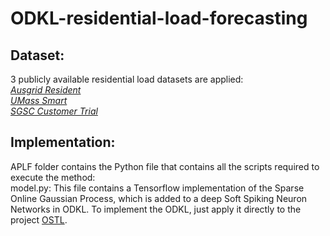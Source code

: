 # ODKL-residential-load-forecasting
## Dataset:

3 publicly available residential load datasets are applied:\
*[Ausgrid Resident](https://www.ausgrid.com.au/Industry/Our-Research/Data-to-share/Solar-home-electricity-data)*\
*[UMass Smart](https://traces.cs.umass.edu/index.php/Smart/Smart)*\
*[SGSC Customer Trial](https://data.gov.au/data/dataset/smart-grid-smart-city-customer-trial-data)*

## Implementation:

APLF folder contains the Python file that contains all the scripts required to execute the method:\
model.py: This file contains a Tensorflow implementation of the Sparse Online Gaussian Process, which is added to a deep Soft Spiking Neuron Networks in ODKL. To implement the ODKL, just apply it directly to the project [OSTL](https://github.com/IBM/ostl).
